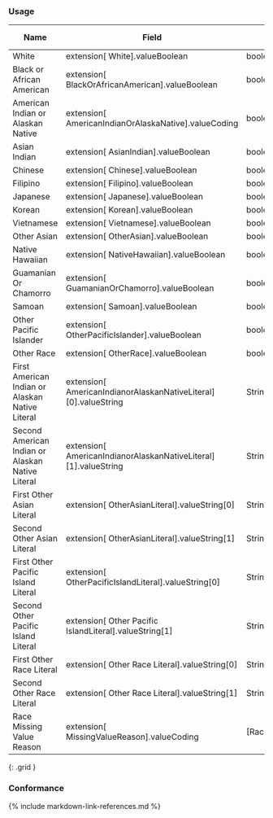 ### Usage
| **Name** |  **Field**   |  **Encoding**  |  **IJE Field Name(s)**  |
| ---------------| ------------------------ | ------------- | ------------------- |
| White   | extension[ White].valueBoolean  | boolean | RACE1  |
| Black or African American   | extension[ BlackOrAfricanAmerican].valueBoolean  | boolean | RACE2  |
| American Indian or Alaskan Native   | extension[ AmericanIndianOrAlaskaNative].valueCoding  | boolean | RACE3  |
| Asian Indian   | extension[ AsianIndian].valueBoolean  | boolean | RACE4  |
| Chinese   | extension[ Chinese].valueBoolean  | boolean | RACE5  |
| Filipino   | extension[ Filipino].valueBoolean  | boolean | RACE6  |
| Japanese   | extension[ Japanese].valueBoolean  | boolean | RACE7  |
| Korean   | extension[ Korean].valueBoolean  | boolean | RACE8  |
| Vietnamese   | extension[ Vietnamese].valueBoolean  | boolean | RACE8  |
| Other Asian   | extension[ OtherAsian].valueBoolean  | boolean | RACE9  |
| Native Hawaiian   | extension[ NativeHawaiian].valueBoolean  | boolean | RACE10  |
| Guamanian Or Chamorro   | extension[ GuamanianOrChamorro].valueBoolean  | boolean | RACE11 |
| Samoan   | extension[ Samoan].valueBoolean  | boolean | RACE12 |
| Other Pacific Islander   | extension[ OtherPacificIslander].valueBoolean  | boolean | RACE13 |
| Other Race   | extension[ OtherRace].valueBoolean  | boolean | RACE14 |
| First American Indian or Alaskan Native Literal   | extension[ AmericanIndianorAlaskanNativeLiteral][0].valueString  | String | RACE15 |
| Second American Indian or Alaskan Native Literal   | extension[ AmericanIndianorAlaskanNativeLiteral][1].valueString  | String | RACE16 |
| First Other Asian Literal   | extension[ OtherAsianLiteral].valueString[0]  | String | RACE17 |
| Second Other Asian Literal   | extension[ OtherAsianLiteral].valueString[1]  | String | RACE18 |
| First Other Pacific Island Literal   | extension[ OtherPacificIslandLiteral].valueString[0]  | String | RACE19 |
| Second Other Pacific Island Literal   | extension[ Other Pacific IslandLiteral].valueString[1]  | String | RACE20 |
| First Other Race Literal   | extension[ Other Race Literal].valueString[0]  | String | RACE21  |
| Second Other Race Literal   | extension[ Other Race Literal].valueString[1]  | String | RACE22 |
| Race Missing Value Reason   | extension[ MissingValueReason].valueCoding  | [RaceMissingValueReasonVS] | RACE_MVR |
{: .grid }
### Conformance

{% include markdown-link-references.md %}
